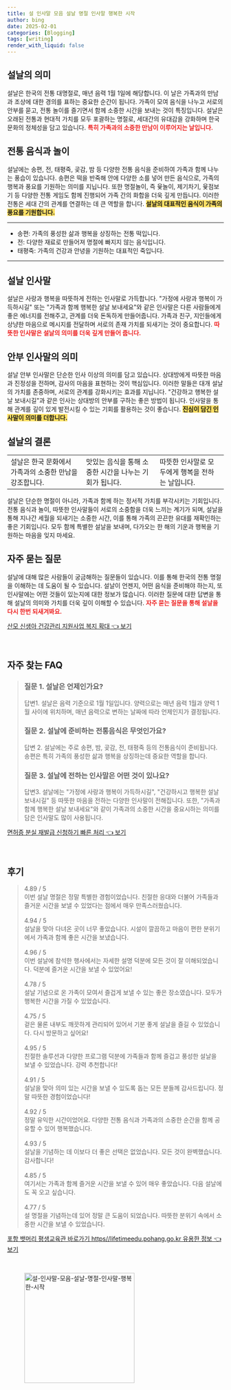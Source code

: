 ```yaml
---
title: 설 인사말 모음 설날 명절 인사말 행복한 시작
author: bing
date: 2025-02-01
categories: [Blogging]
tags: [writing]
render_with_liquid: false
---
```



<h2 id='설날의 의미'>설날의 의미</h2>

<p>설날은 한국의 전통 대명절로, 매년 음력 1월 1일에 해당합니다. 이 날은 가족과의 만남과 조상에 대한 경의를 표하는 중요한 순간이 됩니다. 가족이 모여 음식을 나누고 서로의 안부를 묻고, 전통 놀이를 즐기면서 함께 소중한 시간을 보내는 것이 특징입니다. 설날은 오래된 전통과 현대적 가치를 모두 포괄하는 명절로, 세대간의 유대감을 강화하며 한국 문화의 정체성을 담고 있습니다. <b><span style="color: #ee2323;">특히 가족과의 소중한 만남이 이루어지는 날입니다.</span></b></p>

<h2 id='전통 음식과 놀이'>전통 음식과 놀이</h2>

<p>설날에는 송편, 전, 태평죽, 곶감, 밤 등 다양한 전통 음식을 준비하여 가족과 함께 나누는 풍습이 있습니다. 송편은 떡을 반죽해 안에 다양한 소를 넣어 만든 음식으로, 가족의 행복과 풍요를 기원하는 의미를 지닙니다. 또한 명절놀이, 즉 윷놀이, 제기차기, 윷점보기 등 다양한 전통 게임도 함께 진행되어 가족 간의 화합을 더욱 깊게 만듭니다. 이러한 전통은 세대 간의 관계를 연결하는 데 큰 역할을 합니다. <b><span style="background-color: #ffe066;">설날의 대표적인 음식이 가족의 풍요를 기원합니다.</span></b></p>

<hr />

<ul>
    <li>송편: 가족의 풍성한 삶과 행복을 상징하는 전통 떡입니다.</li>
    <li>전: 다양한 재료로 만들어져 명절에 빠지지 않는 음식입니다.</li>
    <li>태평죽: 가족의 건강과 안녕을 기원하는 대표적인 죽입니다.</li>
</ul>

<hr />

<h2 id='설날 인사말'>설날 인사말</h2>

<p>설날은 사랑과 행복을 따뜻하게 전하는 인사말로 가득합니다. "가정에 사랑과 행복이 가득하시길" 또는 "가족과 함께 행복한 설날 보내세요"와 같은 인사말은 다른 사람들에게 좋은 에너지를 전해주고, 관계를 더욱 돈독하게 만들어줍니다. 가족과 친구, 지인들에게 상냥한 마음으로 메시지를 전달하며 서로의 존재 가치를 되새기는 것이 중요합니다. <b><span style="color: #ee2323;">따뜻한 인사말은 설날의 의미를 더욱 깊게 만들어 줍니다.</span></b></p>

<h2 id='안부 인사말의 의미'>안부 인사말의 의미</h2>

<p>설날 안부 인사말은 단순한 인사 이상의 의미를 담고 있습니다. 상대방에게 따뜻한 마음과 진정성을 전하며, 감사의 마음을 표현하는 것이 핵심입니다. 이러한 말들은 대개 설날의 가치를 존중하며, 서로의 관계를 강화시키는 효과를 지닙니다. "건강하고 행복한 설날 보내시길"과 같은 인사는 상대방의 안부를 구하는 좋은 방법이 됩니다. 인사말을 통해 관계를 깊이 있게 발전시킬 수 있는 기회를 활용하는 것이 좋습니다. <b><span style="background-color: #ffe066;">진심이 담긴 인사말이 의미를 더합니다.</span></b></p>

<h2 id='설날의 결론'>설날의 결론</h2>

<table>
    <tr>
        <td>설날은 한국 문화에서 가족과의 소중한 만남을 강조합니다.</td>
        <td>맛있는 음식을 통해 소중한 시간을 나누는 기회가 됩니다.</td>
        <td>따뜻한 인사말로 모두에게 행복을 전하는 날입니다.</td>
    </tr>
</table>

<p>설날은 단순한 명절이 아니라, 가족과 함께 하는 정서적 가치를 부각시키는 기회입니다. 전통 음식과 놀이, 따뜻한 인사말들이 서로의 소중함을 더욱 느끼는 계기가 되며, 설날을 통해 지나간 세월을 되새기는 소중한 시간, 이를 통해 가족의 끈끈한 유대를 재확인하는 좋은 기회입니다. 모두 함께 특별한 설날을 보내며, 다가오는 한 해의 기운과 행복을 기원하는 마음을 잊지 마세요.</p>

<h2 id='자주 묻는 질문'>자주 묻는 질문</h2>

<p>설날에 대해 많은 사람들이 궁금해하는 질문들이 있습니다. 이를 통해 한국의 전통 명절을 이해하는 데 도움이 될 수 있습니다. 설날이 언젠지, 어떤 음식을 준비해야 하는지, 또 인사말에는 어떤 것들이 있는지에 대한 정보가 많습니다. 이러한 질문에 대한 답변을 통해 설날의 의미와 가치를 더욱 깊이 이해할 수 있습니다. <b><span style="color: #ee2323;">자주 묻는 질문을 통해 설날을 다시 한번 되새겨봐요.</span></b></p>


<p><a class="click-button" title="산모 신생아 건강관리 지원사업 복지 확대" href="https://aptwhite.github.io/posts/%EC%82%B0%EB%AA%A8-%EC%8B%A0%EC%83%9D%EC%95%84-%EA%B1%B4%EA%B0%95%EA%B4%80%EB%A6%AC-%EC%A7%80%EC%9B%90%EC%82%AC%EC%97%85-%EB%B3%B5%EC%A7%80-%ED%99%95%EB%8C%80/" rel="dofollow">산모 신생아 건강관리 지원사업 복지 확대 👈 보기</a></p><br>
<h2 id='자주_찾는_FAQ'>자주 찾는 FAQ</h2>
<div itemscope="" itemtype="https://schema.org/FAQPage"> 
<blockquote> 
<div itemscope="" itemprop="mainEntity" itemtype="https://schema.org/Question"> 
<h3 itemprop="name">질문 1. 설날은 언제인가요? </h3> 
<div itemscope="" itemprop="acceptedAnswer" itemtype="https://schema.org/Answer"> 
<span itemprop="text"> 
<p>답변1. 설날은 음력 기준으로 1월 1일입니다. 양력으로는 매년 음력 1월과 양력 1월 사이에 위치하며, 매년 음력으로 변하는 날짜에 따라 언제인지가 결정됩니다.</p> 
</span> 
</div> 
</div> 

<div itemscope="" itemprop="mainEntity" itemtype="https://schema.org/Question"> 
<h3 itemprop="name">질문 2. 설날에 준비하는 전통음식은 무엇인가요? </h3> 
<div itemscope="" itemprop="acceptedAnswer" itemtype="https://schema.org/Answer"> 
<span itemprop="text"> 
<p>답변 2. 설날에는 주로 송편, 밤, 곶감, 전, 태평죽 등의 전통음식이 준비됩니다. 송편은 특히 가족의 풍성한 삶과 행복을 상징하는데 중요한 역할을 합니다.</p> 
</span> 
</div> 
</div> 

<div itemscope="" itemprop="mainEntity" itemtype="https://schema.org/Question"> 
<h3 itemprop="name">질문 3. 설날에 전하는 인사말은 어떤 것이 있나요? </h3> 
<div itemscope="" itemprop="acceptedAnswer" itemtype="https://schema.org/Answer"> 
<span itemprop="text"> 
<p>답변3. 설날에는 "가정에 사랑과 행복이 가득하시길", "건강하시고 행복한 설날 보내시길" 등 따뜻한 마음을 전하는 다양한 인사말이 전해집니다. 또한, "가족과 함께 행복한 설날 보내세요"와 같이 가족과의 소중한 시간을 중요시하는 의미를 담은 인사말도 많이 사용됩니다.</p> 
</span> 
</div> 
</div> 
</blockquote> 
</div>
<p><a class="click-button" title="면허증 분실 재발급 신청하기 빠른 처리" href="https://aptwhite.github.io/posts/%EB%A9%B4%ED%97%88%EC%A6%9D-%EB%B6%84%EC%8B%A4-%EC%9E%AC%EB%B0%9C%EA%B8%89-%EC%8B%A0%EC%B2%AD%ED%95%98%EA%B8%B0-%EB%B9%A0%EB%A5%B8-%EC%B2%98%EB%A6%AC/" rel="dofollow">면허증 분실 재발급 신청하기 빠른 처리 👈 보기</a></p><br>
<h2 id='후기'>후기</h2>
<div itemscope itemtype="https://schema.org/Product">
  <blockquote>
  <div itemprop="review" itemscope itemtype="https://schema.org/Review">
      <div itemprop="reviewRating" itemscope itemtype="https://schema.org/Rating"> <span itemprop="ratingValue">4.89</span> / <span itemprop="bestRating">5</span> </div>
      <span itemprop="reviewBody">이번 설날 명절은 정말 특별한 경험이었습니다. 친절한 응대와 더불어 가족들과 즐거운 시간을 보낼 수 있었다는 점에서 매우 만족스러웠습니다.</span>
  </div>
  <br>
  <div itemprop="review" itemscope itemtype="https://schema.org/Review">
      <div itemprop="reviewRating" itemscope itemtype="https://schema.org/Rating"> <span itemprop="ratingValue">4.94</span> / <span itemprop="bestRating">5</span> </div>
      <span itemprop="reviewBody">설날을 맞아 다녀온 곳이 너무 좋았습니다. 시설이 깔끔하고 마음이 편한 분위기에서 가족과 함께 좋은 시간을 보냈습니다.</span>
  </div>
  <br>
  <div itemprop="review" itemscope itemtype="https://schema.org/Review">
      <div itemprop="reviewRating" itemscope itemtype="https://schema.org/Rating"> <span itemprop="ratingValue">4.96</span> / <span itemprop="bestRating">5</span> </div>
      <span itemprop="reviewBody">이번 설날에 참석한 행사에서는 자세한 설명 덕분에 모든 것이 잘 이해되었습니다. 덕분에 즐거운 시간을 보낼 수 있었어요!</span>
  </div>
  <br>
  <div itemprop="review" itemscope itemtype="https://schema.org/Review">
      <div itemprop="reviewRating" itemscope itemtype="https://schema.org/Rating"> <span itemprop="ratingValue">4.78</span> / <span itemprop="bestRating">5</span> </div>
      <span itemprop="reviewBody">설날 기념으로 온 가족이 모여서 즐겁게 보낼 수 있는 좋은 장소였습니다. 모두가 행복한 시간을 가질 수 있었습니다.</span>
  </div>
  <br>
  <div itemprop="review" itemscope itemtype="https://schema.org/Review">
      <div itemprop="reviewRating" itemscope itemtype="https://schema.org/Rating"> <span itemprop="ratingValue">4.75</span> / <span itemprop="bestRating">5</span> </div>
      <span itemprop="reviewBody">겉은 물론 내부도 깨끗하게 관리되어 있어서 기분 좋게 설날을 즐길 수 있었습니다. 다시 방문하고 싶어요!</span>
  </div>
  <br>
  <div itemprop="review" itemscope itemtype="https://schema.org/Review">
      <div itemprop="reviewRating" itemscope itemtype="https://schema.org/Rating"> <span itemprop="ratingValue">4.95</span> / <span itemprop="bestRating">5</span> </div>
      <span itemprop="reviewBody">친절한 솔루션과 다양한 프로그램 덕분에 가족들과 함께 즐겁고 풍성한 설날을 보낼 수 있었습니다. 강력 추천합니다!</span>
  </div>
  <br>
  <div itemprop="review" itemscope itemtype="https://schema.org/Review">
      <div itemprop="reviewRating" itemscope itemtype="https://schema.org/Rating"> <span itemprop="ratingValue">4.91</span> / <span itemprop="bestRating">5</span> </div>
      <span itemprop="reviewBody">설날을 맞아 의미 있는 시간을 보낼 수 있도록 돕는 모든 분들께 감사드립니다. 정말 따뜻한 경험이었습니다!</span>
  </div>
  <br>
  <div itemprop="review" itemscope itemtype="https://schema.org/Review">
      <div itemprop="reviewRating" itemscope itemtype="https://schema.org/Rating"> <span itemprop="ratingValue">4.92</span> / <span itemprop="bestRating">5</span> </div>
      <span itemprop="reviewBody">정말 유익한 시간이었어요. 다양한 전통 음식과 가족과의 소중한 순간을 함께 공유할 수 있어 행복했습니다.</span>
  </div>
  <br>
  <div itemprop="review" itemscope itemtype="https://schema.org/Review">
      <div itemprop="reviewRating" itemscope itemtype="https://schema.org/Rating"> <span itemprop="ratingValue">4.93</span> / <span itemprop="bestRating">5</span> </div>
      <span itemprop="reviewBody">설날을 기념하는 데 이보다 더 좋은 선택은 없었습니다. 모든 것이 완벽했습니다. 감사합니다!</span>
  </div>
  <br>
  <div itemprop="review" itemscope itemtype="https://schema.org/Review">
      <div itemprop="reviewRating" itemscope itemtype="https://schema.org/Rating"> <span itemprop="ratingValue">4.85</span> / <span itemprop="bestRating">5</span> </div>
      <span itemprop="reviewBody">여기서는 가족과 함께 즐거운 시간을 보낼 수 있어 매우 좋았습니다. 다음 설날에도 꼭 오고 싶습니다.</span>
  </div>
  <br>
  <div itemprop="review" itemscope itemtype="https://schema.org/Review">
      <div itemprop="reviewRating" itemscope itemtype="https://schema.org/Rating"> <span itemprop="ratingValue">4.77</span> / <span itemprop="bestRating">5</span> </div>
      <span itemprop="reviewBody">설 명절을 기념하는데 있어 정말 큰 도움이 되었습니다. 따뜻한 분위기 속에서 소중한 시간을 보낼 수 있었습니다.</span>
  </div>
  </blockquote>
</div>
<p><a class="click-button" title="포항 뱃머리 평생교육관 바로가기 https//lifetimeedu.pohang.go.kr 유용한 정보" href="https://aptwhite.github.io/posts/%ED%8F%AC%ED%95%AD-%EB%B1%83%EB%A8%B8%EB%A6%AC-%ED%8F%89%EC%83%9D%EA%B5%90%EC%9C%A1%EA%B4%80-%EB%B0%94%EB%A1%9C%EA%B0%80%EA%B8%B0-httpslifetimeedu.pohang.go.kr-%EC%9C%A0%EC%9A%A9%ED%95%9C-%EC%A0%95%EB%B3%B4/" rel="dofollow">포항 뱃머리 평생교육관 바로가기 https//lifetimeedu.pohang.go.kr 유용한 정보 👈 보기</a></p><br>
<figure class="image"><img src="https://aptwhite.github.io/assets/img/thumbnail/설-인사말-모음-설날-명절-인사말-행복한-시작.webp" alt="설-인사말-모음-설날-명절-인사말-행복한-시작" width="256" height="256"></figure>